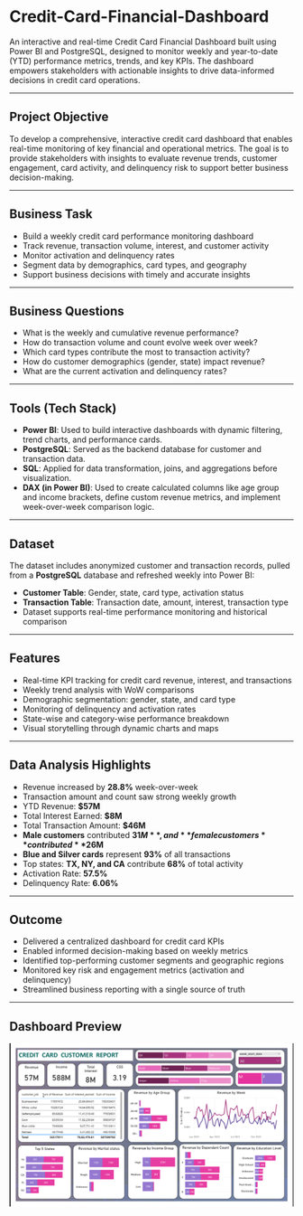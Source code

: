 # Credit-Card-Financial-Dashboard
An interactive and real-time Credit Card Financial Dashboard built using Power BI and PostgreSQL, designed to monitor weekly and year-to-date (YTD) performance metrics, trends, and key KPIs. The dashboard empowers stakeholders with actionable insights to drive data-informed decisions in credit card operations.

---

## Project Objective

To develop a comprehensive, interactive credit card dashboard that enables real-time monitoring of key financial and operational metrics. The goal is to provide stakeholders with insights to evaluate revenue trends, customer engagement, card activity, and delinquency risk to support better business decision-making.

---

## Business Task

- Build a weekly credit card performance monitoring dashboard
- Track revenue, transaction volume, interest, and customer activity
- Monitor activation and delinquency rates
- Segment data by demographics, card types, and geography
- Support business decisions with timely and accurate insights

---

## Business Questions

- What is the weekly and cumulative revenue performance?
- How do transaction volume and count evolve week over week?
- Which card types contribute the most to transaction activity?
- How do customer demographics (gender, state) impact revenue?
- What are the current activation and delinquency rates?

---

## Tools (Tech Stack)

- **Power BI**: Used to build interactive dashboards with dynamic filtering, trend charts, and performance cards.
- **PostgreSQL**: Served as the backend database for customer and transaction data.
- **SQL**: Applied for data transformation, joins, and aggregations before visualization.
- **DAX (in Power BI)**: Used to create calculated columns like age group and income brackets, define custom revenue metrics, and implement week-over-week comparison logic.

---

## Dataset

The dataset includes anonymized customer and transaction records, pulled from a **PostgreSQL** database and refreshed weekly into Power BI:

- **Customer Table**: Gender, state, card type, activation status
- **Transaction Table**: Transaction date, amount, interest, transaction type
- Dataset supports real-time performance monitoring and historical comparison

---

## Features

- Real-time KPI tracking for credit card revenue, interest, and transactions
- Weekly trend analysis with WoW comparisons
- Demographic segmentation: gender, state, and card type
- Monitoring of delinquency and activation rates
- State-wise and category-wise performance breakdown
- Visual storytelling through dynamic charts and maps

---

## Data Analysis Highlights

- Revenue increased by **28.8%** week-over-week
- Transaction amount and count saw strong weekly growth
- YTD Revenue: **$57M**
- Total Interest Earned: **$8M**
- Total Transaction Amount: **$46M**
- **Male customers** contributed **$31M**, and **female customers** contributed **$26M**
- **Blue and Silver cards** represent **93%** of all transactions
- Top states: **TX, NY, and CA** contribute **68%** of total activity
- Activation Rate: **57.5%**
- Delinquency Rate: **6.06%**

---

## Outcome

- Delivered a centralized dashboard for credit card KPIs
- Enabled informed decision-making based on weekly metrics
- Identified top-performing customer segments and geographic regions
- Monitored key risk and engagement metrics (activation and delinquency)
- Streamlined business reporting with a single source of truth

---

## Dashboard Preview

![Credit Card Dashboard](Credit_Card_dashboard.png)
